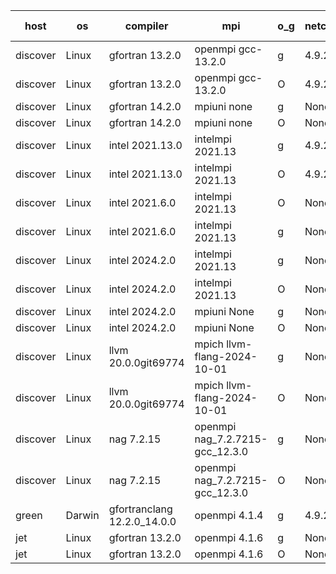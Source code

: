

| host     | os       | compiler                              | mpi                      | o_g        | netcdf        | build       | u_pass          | u_fail          | s_pass            | s_fail            | e_pass             | e_fail             | nuopc_pass       | nuopc_fail       | artifacts link          |
|----------|----------|---------------------------------------|--------------------------|------------|---------------|-------------|-----------------|-----------------|-------------------|-------------------|--------------------|--------------------|------------------|------------------|-------------------------|
| discover | Linux | gfortran 13.2.0 | openmpi gcc-13.2.0  | g | 4.9.2  | PASS | 14197 | 0 | 51 | 0 | 80 | 0 | 57 | 0 | <a href="https://github.com/esmf-org/esmf-test-artifacts/tree/2fd47f9ee79717fe4c90bc74941cf8efc1d1a6c6/develop/gfortran/13.2.0/g/openmpi/gcc-13.2.0" target="_blank">2fd47f9</a> | 
| discover | Linux | gfortran 13.2.0 | openmpi gcc-13.2.0  | O | 4.9.2  | PASS | 14197 | 0 | 51 | 0 | 80 | 0 | 57 | 0 | <a href="https://github.com/esmf-org/esmf-test-artifacts/tree/956d5882e14bd7b412a9fe03c5084fd2b0cd4503/develop/gfortran/13.2.0/O/openmpi/gcc-13.2.0" target="_blank">956d588</a> | 
| discover | Linux | gfortran 14.2.0 | mpiuni none  | g | None  | PASS | 12528 | 0 | 9 | 0 | 42 | 0 | None | None | <a href="https://github.com/esmf-org/esmf-test-artifacts/tree/2a7fa9ccb533c9bf425437febc001eb6b7070615/develop/gfortran/14.2.0/g/mpiuni/none" target="_blank">2a7fa9c</a> | 
| discover | Linux | gfortran 14.2.0 | mpiuni none  | O | None  | PASS | 12528 | 0 | 9 | 0 | 42 | 0 | None | None | <a href="https://github.com/esmf-org/esmf-test-artifacts/tree/f4fb06463d485542ce9aefd2b4cd15a714a2d83d/develop/gfortran/14.2.0/O/mpiuni/none" target="_blank">f4fb064</a> | 
| discover | Linux | intel 2021.13.0 | intelmpi 2021.13  | g | 4.9.2  | PASS | 14197 | 0 | 51 | 0 | 80 | 0 | 57 | 0 | <a href="https://github.com/esmf-org/esmf-test-artifacts/tree/27eb6be2c31a2dbe60cc1c959d991b04cd5cad4c/develop/intel/2021.13.0/g/intelmpi/2021.13" target="_blank">27eb6be</a> | 
| discover | Linux | intel 2021.13.0 | intelmpi 2021.13  | O | 4.9.2  | PASS | 14197 | 0 | 51 | 0 | 80 | 0 | 57 | 0 | <a href="https://github.com/esmf-org/esmf-test-artifacts/tree/378cff4483cd1a9464dacd226dbb927f6ad08328/develop/intel/2021.13.0/O/intelmpi/2021.13" target="_blank">378cff4</a> | 
| discover | Linux | intel 2021.6.0 | intelmpi 2021.13  | O | None  | PASS | 14197 | 0 | 51 | 0 | 80 | 0 | 57 | 0 | <a href="https://github.com/esmf-org/esmf-test-artifacts/tree/65123e9f22823f2655dc4611782c52b2a7fc4c05/develop/intel/2021.6.0/O/intelmpi/2021.13" target="_blank">65123e9</a> | 
| discover | Linux | intel 2021.6.0 | intelmpi 2021.13  | g | None  | PASS | 14197 | 0 | 51 | 0 | 80 | 0 | 57 | 0 | <a href="https://github.com/esmf-org/esmf-test-artifacts/tree/8ce08cc519174a3c45fc42e10ee87d02a5c30f98/develop/intel/2021.6.0/g/intelmpi/2021.13" target="_blank">8ce08cc</a> | 
| discover | Linux | intel 2024.2.0 | intelmpi 2021.13  | g | None  | PASS | 14195 | 2 | 51 | 0 | 80 | 0 | 57 | 0 | <a href="https://github.com/esmf-org/esmf-test-artifacts/tree/47cd5818b4277c2f481174f5d736c8b7bfca9792/develop/intel/2024.2.0/g/intelmpi/2021.13" target="_blank">47cd581</a> | 
| discover | Linux | intel 2024.2.0 | intelmpi 2021.13  | O | None  | PASS | 14197 | 0 | 51 | 0 | 80 | 0 | 57 | 0 | <a href="https://github.com/esmf-org/esmf-test-artifacts/tree/30ec6a193c7f6cd75a90010bd9f84d43e72d1f19/develop/intel/2024.2.0/O/intelmpi/2021.13" target="_blank">30ec6a1</a> | 
| discover | Linux | intel 2024.2.0 | mpiuni None  | g | None  | PASS | 12527 | 1 | 9 | 0 | 42 | 0 | None | None | <a href="https://github.com/esmf-org/esmf-test-artifacts/tree/9ea7d211f178e02bad04449b2a0b57530c00f0ed/develop/intel/2024.2.0/g/mpiuni/None" target="_blank">9ea7d21</a> | 
| discover | Linux | intel 2024.2.0 | mpiuni None  | O | None  | PASS | 12528 | 0 | 9 | 0 | 42 | 0 | None | None | <a href="https://github.com/esmf-org/esmf-test-artifacts/tree/0831e17e0ade7fa400c0c4f59bda3585fe2b343c/develop/intel/2024.2.0/O/mpiuni/None" target="_blank">0831e17</a> | 
| discover | Linux | llvm 20.0.0git69774 | mpich llvm-flang-2024-10-01  | g | None  | PASS | 14161 | 36 | 18 | 33 | 76 | 4 | 15 | 42 | <a href="https://github.com/esmf-org/esmf-test-artifacts/tree/b79f193ed1050d72ccac950eee6b1e05515c5c3a/develop/llvm/20.0.0git69774/g/mpich/llvm-flang-2024-10-01" target="_blank">b79f193</a> | 
| discover | Linux | llvm 20.0.0git69774 | mpich llvm-flang-2024-10-01  | O | None  | PASS | 14158 | 39 | 18 | 33 | 76 | 4 | 22 | 35 | <a href="https://github.com/esmf-org/esmf-test-artifacts/tree/18977de4af320ab8d1a6d7198d0bd8d7302c3c12/develop/llvm/20.0.0git69774/O/mpich/llvm-flang-2024-10-01" target="_blank">18977de</a> | 
| discover | Linux | nag 7.2.15 | openmpi nag_7.2.7215-gcc_12.3.0  | g | None  | PASS | 14197 | 0 | 51 | 0 | 80 | 0 | 57 | 0 | <a href="https://github.com/esmf-org/esmf-test-artifacts/tree/8464745db74894c3f146240db8ba62c08bad97de/develop/nag/7.2.15/g/openmpi/nag_7.2.7215-gcc_12.3.0" target="_blank">8464745</a> | 
| discover | Linux | nag 7.2.15 | openmpi nag_7.2.7215-gcc_12.3.0  | O | None  | PASS | 14197 | 0 | 51 | 0 | 80 | 0 | 57 | 0 | <a href="https://github.com/esmf-org/esmf-test-artifacts/tree/3bc72ba8be0ee99d1a3002c083547e6ed904181f/develop/nag/7.2.15/O/openmpi/nag_7.2.7215-gcc_12.3.0" target="_blank">3bc72ba</a> | 
| green | Darwin | gfortranclang 12.2.0_14.0.0 | openmpi 4.1.4  | g | 4.9.2  | PASS | None | None | None | None | None | None | None | None | <a href="https://github.com/esmf-org/esmf-test-artifacts/tree/fa7bdada29382f5933f08f96d761fb8eb03ca231/develop/gfortranclang/12.2.0_14.0.0/g/openmpi/4.1.4" target="_blank">fa7bdad</a> | 
| jet | Linux | gfortran 13.2.0 | openmpi 4.1.6  | g | None  | PASS | 14197 | 0 | 51 | 0 | 80 | 0 | 57 | 0 | <a href="https://github.com/esmf-org/esmf-test-artifacts/tree/df4a7a733b13a43a768fdb9582a27de91c2189f1/develop/gfortran/13.2.0/g/openmpi/4.1.6" target="_blank">df4a7a7</a> | 
| jet | Linux | gfortran 13.2.0 | openmpi 4.1.6  | O | None  | PASS | 14197 | 0 | 51 | 0 | 80 | 0 | 57 | 0 | <a href="https://github.com/esmf-org/esmf-test-artifacts/tree/87af78a4de25d8b19722418a96396b9f8b9e1704/develop/gfortran/13.2.0/O/openmpi/4.1.6" target="_blank">87af78a</a> | 
